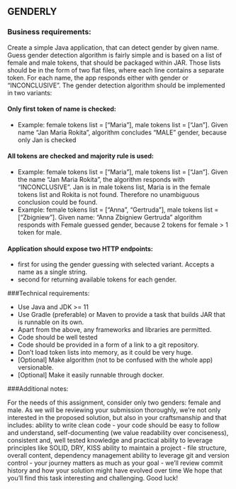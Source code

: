 ## GENDERLY

### Business requirements:

Create a simple Java application, that can detect gender by given name. Guess gender detection algorithm is fairly simple and is based on a list of female and male tokens, that should be packaged within JAR. Those lists should be in the form of two flat files, where each line contains a separate token. For each name, the app responds either with gender or “INCONCLUSIVE”. The gender detection algorithm should be implemented in two variants:

#### Only first token of name is checked:
* Example: female tokens list = [“Maria”], male tokens list = [“Jan”]. Given name “Jan Maria Rokita”, algorithm concludes “MALE” gender, because only Jan is checked

#### All tokens are checked and majority rule is used:
* Example: female tokens list =  [“Maria”],  male tokens list =  [“Jan”]. Given the name “Jan Maria Rokita”, the algorithm responds with “INCONCLUSIVE”. Jan is in male tokens list, Maria is in the female tokens list and Rokita is not found. Therefore no unambiguous conclusion could be found.
* Example: female tokens list = [“Anna”, “Gertruda”], male tokens list = [“Zbigniew”]. Given name: “Anna Zbigniew Gertruda” algorithm responds with Female guessed gender, because 2 tokens for female > 1 token for male.

#### Application should expose two HTTP endpoints: 
  * first for using the gender guessing with selected variant. Accepts a name as a single string.
  * second for returning available tokens for each gender.

###Technical requirements:

* Use Java and JDK >= 11
* Use Gradle (preferable) or Maven to provide a task that builds JAR that is runnable on its own.
* Apart from the above, any frameworks and libraries are permitted.
* Code should be well tested
* Code should be provided in a form of a link to a git repository.
* Don’t load token lists into memory, as it could be very huge.
* [Optional] Make algorithm (not to be confused with the whole app) versionable.
* [Optional] Make it easily runnable through docker.

###Additional notes:

For the needs of this assignment, consider only two genders: female and male.
As we will be reviewing your submission thoroughly, we’re not only interested in the proposed solution, but also in your craftsmanship and that includes:
ability to write clean code - your code should be easy to follow and understand, self-documenting (we value readability over conciseness), consistent and, well tested
knowledge and practical ability to leverage principles like SOLID, DRY, KISS
ability to maintain a project - file structure, overall content, dependency management
ability to leverage git and version control - your journey matters as much as your goal - we’ll review commit history and how your solution might have evolved over time
We hope that you’ll find this task interesting and challenging. Good luck!
